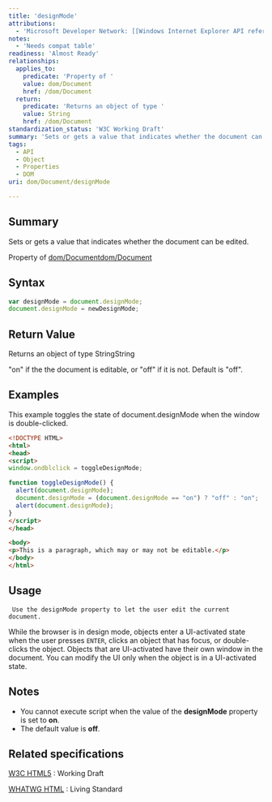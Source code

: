 ```yaml
---
title: 'designMode'
attributions:
  - 'Microsoft Developer Network: [[Windows Internet Explorer API reference](http://msdn.microsoft.com/en-us/library/ie/hh828809%28v=vs.85%29.aspx) Article]'
notes:
  - 'Needs compat table'
readiness: 'Almost Ready'
relationships:
  applies_to:
    predicate: 'Property of '
    value: dom/Document
    href: /dom/Document
  return:
    predicate: 'Returns an object of type '
    value: String
    href: /dom/Document
standardization_status: 'W3C Working Draft'
summary: 'Sets or gets a value that indicates whether the document can be edited.'
tags:
  - API
  - Object
  - Properties
  - DOM
uri: dom/Document/designMode

---
```

## Summary

Sets or gets a value that indicates whether the document can be edited.

Property of [dom/Document](/dom/Document)[dom/Document](/dom/Document)

## Syntax

``` js
var designMode = document.designMode;
document.designMode = newDesignMode;
```

## Return Value

Returns an object of type StringString

"on" if the the document is editable, or "off" if it is not. Default is "off".

## Examples

This example toggles the state of document.designMode when the window is double-clicked.

``` html
<!DOCTYPE HTML>
<html>
<head>
<script>
window.ondblclick = toggleDesignMode;

function toggleDesignMode() {
  alert(document.designMode);
  document.designMode = (document.designMode == "on") ? "off" : "on";
  alert(document.designMode);
}
</script>
</head>

<body>
<p>This is a paragraph, which may or may not be editable.</p>
</body>
</html>
```

## Usage

     Use the designMode property to let the user edit the current document.

While the browser is in design mode, objects enter a UI-activated state when the user presses `ENTER`, clicks an object that has focus, or double-clicks the object. Objects that are UI-activated have their own window in the document. You can modify the UI only when the object is in a UI-activated state.

## Notes

-   You cannot execute script when the value of the **designMode** property is set to **on**.
-   The default value is **off**.

## Related specifications

[W3C HTML5](http://www.w3.org/TR/html5/editing.html#designMode)
:   Working Draft

[WHATWG HTML](http://www.whatwg.org/specs/web-apps/current-work/multipage/editing.html#designMode)
:   Living Standard
